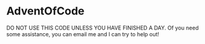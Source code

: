 # AdventOfCode
DO NOT USE THIS CODE UNLESS YOU HAVE FINISHED A DAY. Of you need some assistance, you can email me and I can try to help out!
